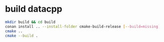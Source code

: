 
# build datacpp
```bash
mkdir build && cd build
conan install .. --install-folder cmake-build-release [--build=missing]
cmake ..
cmake --build .
```